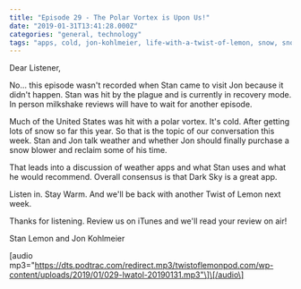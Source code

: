 ```yaml
---
title: "Episode 29 - The Polar Vortex is Upon Us!"
date: "2019-01-31T13:41:28.000Z"
categories: "general, technology"
tags: "apps, cold, jon-kohlmeier, life-with-a-twist-of-lemon, snow, snowblower, stan-lemon, weather, weather-apps"
---
```


Dear Listener,

No… this episode wasn't recorded when Stan came to visit Jon because it didn't happen. Stan was hit by the plague and is currently in recovery mode. In person milkshake reviews will have to wait for another episode.

Much of the United States was hit with a polar vortex. It's cold. After getting lots of snow so far this year. So that is the topic of our conversation this week. Stan and Jon talk weather and whether Jon should finally purchase a snow blower and reclaim some of his time.

That leads into a discussion of weather apps and what Stan uses and what he would recommend. Overall consensus is that Dark Sky is a great app.

Listen in. Stay Warm. And we'll be back with another Twist of Lemon next week.

Thanks for listening. Review us on iTunes and we'll read your review on air!

Stan Lemon and Jon Kohlmeier

\[audio mp3="https://dts.podtrac.com/redirect.mp3/twistoflemonpod.com/wp-content/uploads/2019/01/029-lwatol-20190131.mp3"\]\[/audio\]
